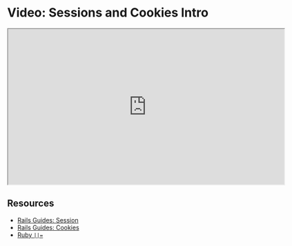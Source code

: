 # Video: Sessions and Cookies Intro

<iframe src="https://player.vimeo.com/video/609140443/?title=0&byline=0&portrait=0" width="640" height="360" allowfullscreen="allowfullscreen" allow="autoplay; fullscreen; picture-in-picture"></iframe>

## Resources

- [Rails Guides: Session](https://guides.rubyonrails.org/action_controller_overview.html#session)
- [Rails Guides: Cookies](https://guides.rubyonrails.org/action_controller_overview.html#cookies)
- [Ruby `||=`](http://www.rubyinside.com/what-rubys-double-pipe-or-equals-really-does-5488.html)
